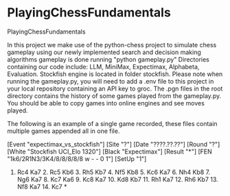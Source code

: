 # PlayingChessFundamentals
PlayingChessFundamentals


In this project we make use of the python-chess project to simulate
chess gameplay using our newly implemented search and decision making algorithms
gameplay is done running "python gameplay.py"
Directories containing our code include:
LLM, MiniMax, Expectimax, Alphabeta, Evaluation.
Stockfish engine is located in folder stockfish.
Please note when running the gameplay.py, you will need to add a .env file to this project in your local repository containing an API key to groc.
The .pgn files in the root directory contains the history of some games played from the gameplay.py.
You should be able to copy games into online engines and see moves played. 


The following is an example of a single game recorded, these files contain multiple games appended all in one file.

[Event "expectimax_vs_stockfish"]
[Site "?"]
[Date "????.??.??"]
[Round "?"]
[White "Stockfish UCI_Elo 1320"]
[Black "Expectimax"]
[Result "*"]
[FEN "1k6/2R1N3/3K4/8/8/8/8/8 w - - 0 1"]
[SetUp "1"]

1. Rc4 Ka7 2. Rc5 Kb6 3. Rh5 Kb7 4. Nf5 Kb8 5. Kc6 Ka7 6. Nh4 Kb8 7. Ng6 Ka7 8. Kc7 Ka6 9. Kc8 Ka7 10. Kd8 Kb7 11. Rh1 Ka7 12. Rh6 Kb7 13. Nf8 Ka7 14. Kc7 *
